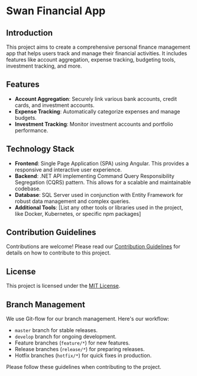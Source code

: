 # Swan Financial App

## Introduction
This project aims to create a comprehensive personal finance management app that helps users track and manage their financial activities. It includes features like account aggregation, expense tracking, budgeting tools, investment tracking, and more.

## Features
- **Account Aggregation**: Securely link various bank accounts, credit cards, and investment accounts.
- **Expense Tracking**: Automatically categorize expenses and manage budgets.
- **Investment Tracking**: Monitor investment accounts and portfolio performance.


## Technology Stack
- **Frontend**: Single Page Application (SPA) using Angular. This provides a responsive and interactive user experience.
- **Backend**: .NET API implementing Command Query Responsibility Segregation (CQRS) pattern. This allows for a scalable and maintainable codebase.
- **Database**: SQL Server used in conjunction with Entity Framework for robust data management and complex queries.
- **Additional Tools**: [List any other tools or libraries used in the project, like Docker, Kubernetes, or specific npm packages]

## Contribution Guidelines
Contributions are welcome! Please read our [Contribution Guidelines](CONTRIBUTING.md) for details on how to contribute to this project.

## License
This project is licensed under the [MIT License](LICENSE).

## Branch Management

We use Git-flow for our branch management. Here's our workflow:

- `master` branch for stable releases.
- `develop` branch for ongoing development.
- Feature branches (`feature/*`) for new features.
- Release branches (`release/*`) for preparing releases.
- Hotfix branches (`hotfix/*`) for quick fixes in production.

Please follow these guidelines when contributing to the project.
